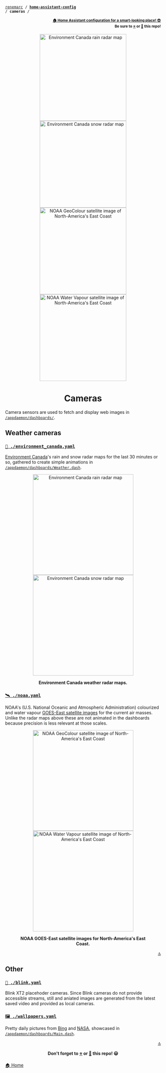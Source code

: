<!-- Header -->
[link-profile]:https://github.com/renemarc
[link-repo]:https://github.com/renemarc/home-assistant-config

<a name="top"></a>
<code>[renemarc][link-profile] / **[home-assistant-config][link-repo]** / **cameras** /</code>

<p align="right"><sub><strong><a href="https://github.com/renemarc/home-assistant-config">🏠 Home Assistant configuration for a smart-looking place! 😎</a><br>Be sure to <a href="#" title="star">⭐️</a> or <a href="#" title="fork">🔱</a> this repo!</strong></sub></p>

<!-- Hero -->
<figure>
    <div align="center">
        <a href="#-environment_canadayaml"><img src="../www/screenshots/card-radar-rain.png" alt="Environment Canada rain radar map" title="Environment Canada Rain" width="280"></a>
        <a href="#-environment_canadayaml"><img src="../www/screenshots/card-radar-snow.png" alt="Environment Canada snow radar map" title="Environment Canada Snow" width="280"></a>
    </div>
    <div align="center">
        <a href="#-noaayaml" title="NOAA's GOES-East satellite images"><img src="../www/screenshots/card-satellite-geocolour.jpg" alt="NOAA GeoColour satellite image of North-America's East Coast" title="NOAA GeoColour satellite image" width="280"></a>
        <a href="#-noaayaml" title="NOAA's GOES-East satellite images"><img src="../www/screenshots/card-satellite-vapour.jpg" alt="NOAA Water Vapour satellite image of North-America's East Coast" title="NOAA Water Vapour satellite image" width="280"></a>
    </div>
</figure>

<h1 align="center">Cameras</h1>

Camera sensors are used to fetch and display web images in [`/appdaemon/dashboards/`](../appdaemon/dashboards).

## Weather cameras

### [`📡 ./environment_canada.yaml`](environment_canada.yaml)

[Environment Canada](https://weather.gc.ca/radar/)'s rain and snow radar maps for the last 30 minutes or so, gathered to create simple animations in [`/appdaemon/dashboards/Weather.dash`](../appdaemon/dashboards/Weather.dash).

<div align="center">
    <figure>
        <div>
            <img src="../www/screenshots/card-radar-rain.png" alt="Environment Canada rain radar map" title="Environment Canada Rain" width="325">
            <img src="../www/screenshots/card-radar-snow.png" alt="Environment Canada snow radar map" title="Environment Canada Snow" width="325">
        </div>
        <figcaption>
            <p><strong>Environment Canada weather radar maps.</strong></p>
        </figcaption>
    </figure>
</div>

### [`🛰 ./noaa.yaml`](noaa.yaml)

NOAA's (U.S. National Oceanic and Atmospheric Administration) colourized and water vapour [GOES-East satellite images](https://www.star.nesdis.noaa.gov/GOES/GOES16_sectors.php?sector=ne) for the current air masses. Unlike the radar maps above these are not animated in the dashboards because precision is less relevant at those scales.

<div align="center">
    <figure>
        <div>
            <img src="../www/screenshots/card-satellite-geocolour.jpg" alt="NOAA GeoColour satellite image of North-America's East Coast" title="NOAA GeoColour satellite image" width="325">
            <img src="../www/screenshots/card-satellite-vapour.jpg" alt="NOAA Water Vapour satellite image of North-America's East Coast" title="NOAA Water Vapour satellite image" width="325">
        </div>
        <figcaption>
            <p><strong>NOAA GOES-East satellite images for North-America's East Coast.</strong></p>
        </figcaption>
    </figure>
</div>

<p align="right"><a href="#top" title="Back to top">🔝</a></p>

## Other

### [`🎥 ./blink.yaml`](blink.yaml)

Blink XT2 placehoder cameras. Since Blink cameras do not provide accessible streams, still and aniated images are generated from the latest saved video and provided as local cameras.

### [`🖼 ./wallpapers.yaml`](wallpapers.yaml)

Pretty daily pictures from [Bing](https://bing.com) and [NASA](https://apod.nasa.gov/apod/astropix.html), showcased in [`/appdaemon/dashboards/Main.dash`](../appdaemon/dashboards/Main.dash).

<!-- Footer -->
<p align="right"><a href="#top" title="Back to top">🔝</a></p>

<p align="center"><strong>Don't forget to <a href="#" title="star">⭐️</a> or <a href="#" title="fork">🔱</a> this repo! 😃</strong></p>

[🏠 Home][link-repo]

